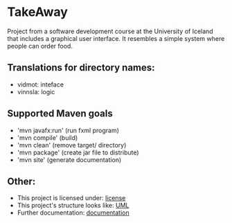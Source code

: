 # TakeAway
Project from a software development course at the University of Iceland that includes a graphical user interface. It resembles a simple system where people can order food.


## Translations for directory names:
 - vidmot: inteface
 - vinnsla: logic


## Supported Maven goals
 -  'mvn javafx:run' (run fxml program)
 -  'mvn compile' (build)
 -  'mvn clean' (remove target/ directory)
 -  'mvn package' (create jar file to distribute)
 -  'mvn site' (generate documentation)

## Other:
- This project is licensed under: [license](LICENSE.md)
- This project's structure looks like: [UML](classDiagram.jpg)
- Further documentation: [documentation](src/site/markdown/documentation.md)
